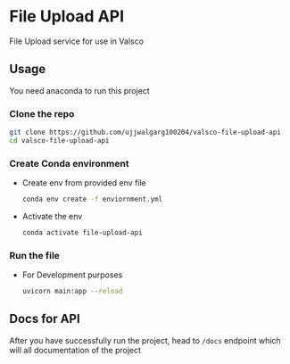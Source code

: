 # File Upload API

File Upload service for use in Valsco

## Usage

You need anaconda to run this project

### Clone the repo

```bash
git clone https://github.com/ujjwalgarg100204/valsco-file-upload-api
cd valsco-file-upload-api
```

### Create Conda environment

- Create env from provided env file
    ```bash
  conda env create -f enviornment.yml
    ```
- Activate the env
  ```bash
  conda activate file-upload-api
  ```

### Run the file

- For Development purposes
  ```bash
  uvicorn main:app --reload
  ```

## Docs for API

After you have successfully run the project, head to `/docs` endpoint which will all documentation of the project